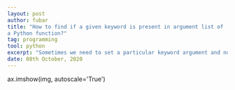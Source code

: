 ```yaml
---
layout: post
author: fubar
title: "How to find if a given keyword is present in argument list of
a Python function?"
tag: programming
tool: python
excerpt: "Sometimes we need to set a particular keyword argument and not sure if it is present. I frequently encounter this scenario while handling matplotlib functions."
date: 08th October, 2020
---
```


ax.imshow(img, autoscale='True')
